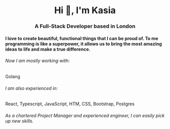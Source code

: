 <h1 align="center">Hi 👋, I'm Kasia</h1>
<h3 align="center">A Full-Stack Developer based in London</h3>

<h4 align="left">I love to create beautiful, functional things that I can be proud of. To me programming is like a superpower, it allows us to bring the most amazing ideas to life and make a true difference. </h4>

<h6 align="left">Now I am mostly working with: </h6>
<p>Golang</p> 
<h6 align="left">I am also experienced in:</h6>
<p align="left"> 
<p> React, Typescript, JavaScript, HTM, CSS, Bootstrap, Postgres </p>


<h6 align="left">As a chartered Project Manager and experienced engineer, I can easily pick up new skills.</h6>


